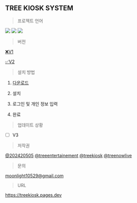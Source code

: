 ## TREE KIOSK SYSTEM

>프로젝트 언어

<img src="https://img.shields.io/badge/html5-E34F26?style=for-the-badge&logo=html5&logoColor=white">
<img src="https://img.shields.io/badge/javascript-F7DF1E?style=for-the-badge&logo=javascript&logoColor=white">
<img src="https://img.shields.io/badge/css-1572B6?style=for-the-badge&logo=css3&logoColor=white">

>버전

[❌V1](https://github.com/treeentertainment/KIOSK/tree/main/V1)

[✅V2](https://github.com/treeentertainment/KIOSK/tree/main/V2)

>설치 방법

1. [다운로드](https://github.com/treeentertainment/KIOSK/releases/latest)

2. 설치

3. 로그인 및 개인 정보 입력

4. 완료

>업데이트 상황

 - [ ] V3

>저작권

[@202420505](https://github.com/202420505) [@treeentertainement](https://github.com/treeentertainment) [@treekiosk](https://github.com/treekiosk) [@treenowlive](https://github.com/treenowlive)


>문의

moonlight10529@gmail.com

>URL

https://treekiosk.pages.dev
